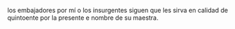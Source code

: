 los embajadores por mí o los insurgentes siguen que les sirva en calidad de quintoente por la presente e nombre de su maestra.